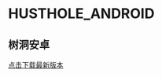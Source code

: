 # HUSTHOLE_ANDROID
## 树洞安卓
[点击下载最新版本](https://github.com/GoDown2TheHell/HUSTHOLE_ANDROID/releases/download/v2.4.11.2/v2.4.11.2.apk)
